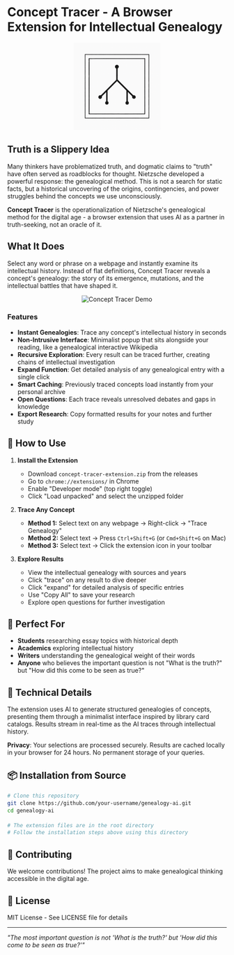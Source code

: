 # Concept Tracer - A Browser Extension for Intellectual Genealogy

<p align="center">
  <img src="icons/logo_final.png" alt="Concept Tracer Logo" width="200"/>
</p>

## Truth is a Slippery Idea

Many thinkers have problematized truth, and dogmatic claims to "truth" have often served as roadblocks for thought. Nietzsche developed a powerful response: the genealogical method. This is not a search for static facts, but a historical uncovering of the origins, contingencies, and power struggles behind the concepts we use unconsciously.

**Concept Tracer** is the operationalization of Nietzsche's genealogical method for the digital age - a browser extension that uses AI as a partner in truth-seeking, not an oracle of it.

## What It Does

Select any word or phrase on a webpage and instantly examine its intellectual history. Instead of flat definitions, Concept Tracer reveals a concept's genealogy: the story of its emergence, mutations, and the intellectual battles that have shaped it.

<p align="center">
  <img src="https://github.com/user-attachments/assets/genealogy-demo.gif" alt="Concept Tracer Demo" width="600"/>
</p>

### Features

- **Instant Genealogies**: Trace any concept's intellectual history in seconds
- **Non-Intrusive Interface**: Minimalist popup that sits alongside your reading, like a genealogical interactive Wikipedia
- **Recursive Exploration**: Every result can be traced further, creating chains of intellectual investigation
- **Expand Function**: Get detailed analysis of any genealogical entry with a single click
- **Smart Caching**: Previously traced concepts load instantly from your personal archive
- **Open Questions**: Each trace reveals unresolved debates and gaps in knowledge
- **Export Research**: Copy formatted results for your notes and further study

## 🚀 How to Use

1. **Install the Extension**
   - Download `concept-tracer-extension.zip` from the releases
   - Go to `chrome://extensions/` in Chrome
   - Enable "Developer mode" (top right toggle)
   - Click "Load unpacked" and select the unzipped folder

2. **Trace Any Concept**
   - **Method 1:** Select text on any webpage → Right-click → "Trace Genealogy"
   - **Method 2:** Select text → Press `Ctrl+Shift+G` (or `Cmd+Shift+G` on Mac)
   - **Method 3:** Select text → Click the extension icon in your toolbar

3. **Explore Results**
   - View the intellectual genealogy with sources and years
   - Click "trace" on any result to dive deeper
   - Click "expand" for detailed analysis of specific entries
   - Use "Copy All" to save your research
   - Explore open questions for further investigation

## 🎯 Perfect For

- **Students** researching essay topics with historical depth
- **Academics** exploring intellectual history
- **Writers** understanding the genealogical weight of their words
- **Anyone** who believes the important question is not "What is the truth?" but "How did this come to be seen as true?"

## 🔧 Technical Details

The extension uses AI to generate structured genealogies of concepts, presenting them through a minimalist interface inspired by library card catalogs. Results stream in real-time as the AI traces through intellectual history.

**Privacy**: Your selections are processed securely. Results are cached locally in your browser for 24 hours. No permanent storage of your queries.

## 📦 Installation from Source

```bash
# Clone this repository
git clone https://github.com/your-username/genealogy-ai.git
cd genealogy-ai

# The extension files are in the root directory
# Follow the installation steps above using this directory
```

## 🤝 Contributing

We welcome contributions! The project aims to make genealogical thinking accessible in the digital age.

## 📄 License

MIT License - See LICENSE file for details

---

*"The most important question is not 'What is the truth?' but 'How did this come to be seen as true?'"* 

